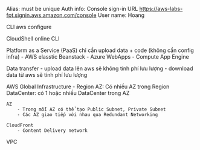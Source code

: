 Alias: must be unique
Auth info:
    Console sign-in URL
    https://aws-labs-fpt.signin.aws.amazon.com/console
    User name: Hoang

CLI
    aws configure

CloudShell
    online CLI

Platform as a Service (PaaS)
    chỉ cần upload data + code (không cần config infra)
    - AWS elasstic Beanstack
    - Azure WebApps
    - Compute App Engine

Data transfer
    - upload data lên aws sẽ không tính phí lưu lượng
    - download data từ aws sẽ tính phí lưu lượng

AWS Global Infrastructure
    - Region
        AZ: Có nhiều AZ trong Region
            DataCenter: có 1 hoặc nhiều DataCenter trong AZ
    
    AZ
        - Trong mỗi AZ có thể tạo Public Subnet, Private Subnet
        - Các AZ giao tiếp với nhau qua Redundant Networking

    CloudFront
        - Content Delivery network
VPC
